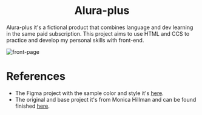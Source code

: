 <h1 align="center">Alura-plus</h1>
Alura-plus it's a fictional product that combines language and dev learning in the same paid subscription.
This project aims to use HTML and CCS to practice and develop my personal skills with front-end.

![front-page](https://github.com/cristianworth/alura-plus/assets/50489457/55a838ab-93eb-4f31-bacc-66ca39d24aeb)

# References
* The Figma project with the sample color and style it's [here](https://www.figma.com/file/9EoK4pbBwd7yRuJpt4blkc/Alura-Plus---Layout?type=design&mode=design&t=ZNQmzRyhcjMhNiEi-1).
* The original and base project it's from Monica Hillman and can be found finished [here](https://github.com/alura-cursos/aluraplus/tree/aula04).
